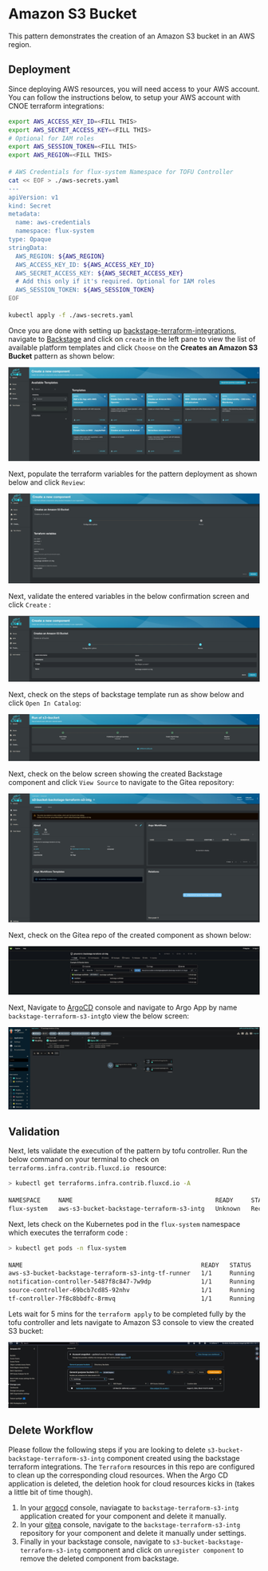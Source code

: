 # Amazon S3 Bucket

This pattern demonstrates the creation of an Amazon S3 bucket in an AWS region.

## Deployment

Since deploying AWS resources, you will need access to your AWS account. You can follow the instructions below, to setup your AWS account with CNOE terraform integrations:

```bash
export AWS_ACCESS_KEY_ID=<FILL THIS>
export AWS_SECRET_ACCESS_KEY=<FILL THIS>
# Optional for IAM roles
export AWS_SESSION_TOKEN=<FILL THIS> 
export AWS_REGION=<FILL THIS>

# AWS Credentials for flux-system Namespace for TOFU Controller
cat << EOF > ./aws-secrets.yaml
---
apiVersion: v1
kind: Secret
metadata:
  name: aws-credentials
  namespace: flux-system
type: Opaque
stringData:
  AWS_REGION: ${AWS_REGION}
  AWS_ACCESS_KEY_ID: ${AWS_ACCESS_KEY_ID}
  AWS_SECRET_ACCESS_KEY: ${AWS_SECRET_ACCESS_KEY}
  # Add this only if it's required. Optional for IAM roles
  AWS_SESSION_TOKEN: ${AWS_SESSION_TOKEN}
EOF

kubectl apply -f ./aws-secrets.yaml

```
</details>

Once you are done with setting up [backstage-terraform-integrations](https://github.com/cnoe-io/backstage-terraform-integrations), navigate to [Backstage](https://cnoe.localtest.me:8443/) and click on `create` in the left pane to view the list of available platform templates and click `Choose` on the **Creates an Amazon S3 Bucket** pattern as shown below:

![Backstage Template Console](../../images/s3_pattern/s3_01.jpg)

Next, populate the terraform variables for the pattern deployment as shown below and click `Review`:

![Backstage NVDIA Console](../../images/s3_pattern/s3_02.jpg)

Next, validate the entered variables in the below confirmation screen and click `Create` :

![Backstage NVDIA Terraform Vars](../../images/s3_pattern/s3_03.jpg)

Next, check on the steps of backstage template run as show below and click `Open In Catalog`:

![Backstage Run](../../images/s3_pattern/s3_04.jpg)

Next, check on the below screen showing the created Backstage component and click `View Source` to navigate to the Gitea repository:

![Backstage Component](../../images/s3_pattern/s3_05.jpg)

Next, check on the Gitea repo of the created component as shown below:

![Gitea Console](../../images/s3_pattern/s3_06.jpg)

Next, Navigate to [ArgoCD](https://cnoe.localtest.me:8443/argocd) console and navigate to Argo App by name `backstage-terraform-s3-intg`to view the below screen:

![ArgoCD Console](../../images/s3_pattern/s3_07.jpg)

## Validation

Next, lets validate the execution of the pattern by tofu controller. Run the below command on your terminal to check on `terraforms.infra.contrib.fluxcd.io ` resource:

```bash
> kubectl get terraforms.infra.contrib.fluxcd.io -A

NAMESPACE     NAME                                        READY     STATUS                       AGE
flux-system   aws-s3-bucket-backstage-terraform-s3-intg   Unknown   Reconciliation in progress   4m17s
```
Next, lets check on the Kubernetes pod in the `flux-system` namespace which executes the terraform code :

```bash
> kubectl get pods -n flux-system

NAME                                                  READY   STATUS        RESTARTS   AGE
aws-s3-bucket-backstage-terraform-s3-intg-tf-runner   1/1     Running       0          3m22s
notification-controller-5487f8c847-7w9dp              1/1     Running       0          17h
source-controller-69bcb7cd85-92nhv                    1/1     Running       0          17h
tf-controller-7f8c8bbdfc-8rmvq                        1/1     Running       0          17h

```

Lets wait for 5 mins for the `terraform apply` to be completed fully by the tofu controller and lets navigate to Amazon S3 console to view the created S3 bucket:

![AWS Console](../../images/s3_pattern/s3_08.jpg)

## Delete Workflow

Please follow the following steps if you are looking to delete `s3-bucket-backstage-terraform-s3-intg` component created using the backstage terraform integrations. The `Terraform` resources in this repo are configured to clean up the corresponding cloud resources. When the Argo CD application is deleted, the deletion hook for cloud resources kicks in (takes a little bit of time though).

1. In your [argocd](https://cnoe.localtest.me:8443/argocd) console, naviagate to `backstage-terraform-s3-intg` application created for your component and delete it manually.
1. In your [gitea](https://cnoe.localtest.me:8443/gitea/) console, navigate to the `backstage-terraform-s3-intg` repository for your component and delete it manually under settings.
1. Finally in your backstage console, navigate to `s3-bucket-backstage-terraform-s3-intg` component and click on `unregister component` to remove the deleted component from backstage.

